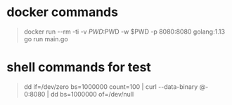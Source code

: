 # docker commands

> docker run --rm -ti -v $PWD:$PWD -w $PWD -p 8080:8080 golang:1.13 go run main.go


# shell commands for test

> dd if=/dev/zero bs=1000000 count=100 | curl --data-binary @- 0:8080 | dd bs=1000000 of=/dev/null
